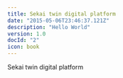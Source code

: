 ```yaml
---
title: Sekai twin digital platform
date: "2015-05-06T23:46:37.121Z"
description: "Hello World"
version: 1.0
docId: "2"
icon: book
---
```


Sekai twin digital platform
